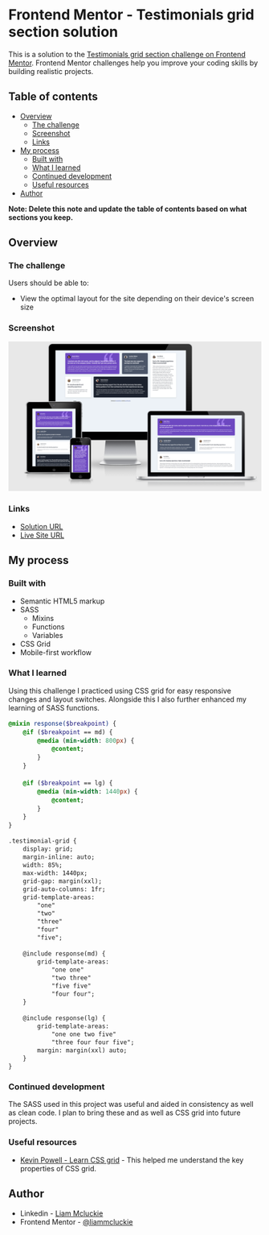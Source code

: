# Frontend Mentor - Testimonials grid section solution

This is a solution to the [Testimonials grid section challenge on Frontend Mentor](https://www.frontendmentor.io/challenges/testimonials-grid-section-Nnw6J7Un7). Frontend Mentor challenges help you improve your coding skills by building realistic projects.

## Table of contents

-   [Overview](#overview)
    -   [The challenge](#the-challenge)
    -   [Screenshot](#screenshot)
    -   [Links](#links)
-   [My process](#my-process)
    -   [Built with](#built-with)
    -   [What I learned](#what-i-learned)
    -   [Continued development](#continued-development)
    -   [Useful resources](#useful-resources)
-   [Author](#author)

**Note: Delete this note and update the table of contents based on what sections you keep.**

## Overview

### The challenge

Users should be able to:

-   View the optimal layout for the site depending on their device's screen size

### Screenshot

![Completed Project](assets/images/completed-screenshot.png)

### Links

-   [Solution URL](https://github.com/liammcluckie/Testimonial-Grid)
-   [Live Site URL](https://liammcluckie.github.io/Testimonial-Grid/)

## My process

### Built with

-   Semantic HTML5 markup
-   SASS
    -   Mixins
    -   Functions
    -   Variables
-   CSS Grid
-   Mobile-first workflow

### What I learned

Using this challenge I practiced using CSS grid for easy responsive changes and layout switches. Alongside this I also further enhanced my learning of SASS functions.

```SASS Media Query Mixin
@mixin response($breakpoint) {
    @if ($breakpoint == md) {
        @media (min-width: 800px) {
            @content;
        }
    }

    @if ($breakpoint == lg) {
        @media (min-width: 1440px) {
            @content;
        }
    }
}
```

```Simple use of CSS grid to achieve the required layout
.testimonial-grid {
    display: grid;
    margin-inline: auto;
    width: 85%;
    max-width: 1440px;
    grid-gap: margin(xxl);
    grid-auto-columns: 1fr;
    grid-template-areas:
        "one"
        "two"
        "three"
        "four"
        "five";

    @include response(md) {
        grid-template-areas:
            "one one"
            "two three"
            "five five"
            "four four";
    }

    @include response(lg) {
        grid-template-areas:
            "one one two five"
            "three four four five";
        margin: margin(xxl) auto;
    }
}
```

### Continued development

The SASS used in this project was useful and aided in consistency as well as clean code. I plan to bring these and as well as CSS grid into future projects.

### Useful resources

-   [Kevin Powell - Learn CSS grid](https://www.youtube.com/watch?v=rg7Fvvl3taU) - This helped me understand the key properties of CSS grid.

## Author

-   Linkedin - [Liam Mcluckie](https://www.linkedin.com/in/liam-mcluckie-441b43148/)
-   Frontend Mentor - [@liammcluckie](https://www.frontendmentor.io/profile/liammcluckie)
